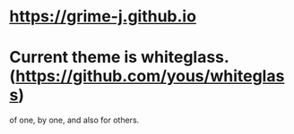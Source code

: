 # https://grime-j.github.io
# Current theme is whiteglass. (https://github.com/yous/whiteglass)

of one, by one, and also for others.
